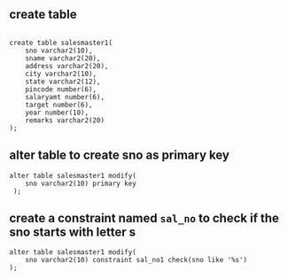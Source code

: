 ## create table
```

create table salesmaster1(
    sno varchar2(10),
    sname varchar2(20),
    address varchar2(20),
    city varchar2(10),
    state varchar2(12),
    pincode number(6),
    salaryamt number(6),
    target number(6),
    year number(10),
    remarks varchar2(20)
);
```

## alter table to create sno as primary key
```
alter table salesmaster1 modify(
    sno varchar2(10) primary key
 );
```

## create a constraint named `sal_no` to check if the sno starts with letter s
```
alter table salesmaster1 modify(
    sno varchar2(10) constraint sal_no1 check(sno like '%s')
);
```
